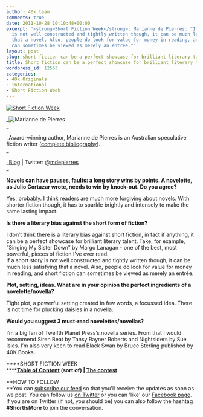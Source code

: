 ```yaml
---
author: 40k team
comments: true
date: 2011-10-28 10:10:48+00:00
excerpt: '<strong>Short Fiction Week</strong>: Marianne de Pierres: "If a short story
  is not well constructed and tightly written though, it can be much less satisfying
  that a novel. Also, people do look for value for money in reading, and short fiction
  can sometimes be viewed as merely an entrée."'
layout: post
slug: short-fiction-can-be-a-perfect-showcase-for-brilliant-literary-talent
title: Short fiction can be a perfect showcase for brilliant literary talent
wordpress_id: 12563
categories:
- 40k Originals
- international
- Short Fiction Week
---
```


[![Short Fiction Week](http://www.40kbooks.com/wp-content/uploads/SFWlogolungo.jpg)](http://www.40kbooks.com/?page_id=12346)

_![Marianne de Pierres](http://www.40kbooks.com/wp-content/uploads/SFW_depierres.jpg)  
_

_Award-winning author, Marianne de Pierres is an Australian speculative fiction writer ([complete bibliography](http://www.mariannedepierres.com/books/)).  
_

_[Blog](http://www.mariannedepierres.com/) | Twitter: [@mdepierres](http://twitter.com/#!/mdepierres)  
_

**Novels can have pauses, faults: a long story wins by points. A novelette, as Julio Cortazar wrote, needs to win by knock-out. Do you agree?**

Yes, probably. I think readers are much more forgiving about novels. With shorter fiction though, it has to sparkle brightly and intensely to make the same lasting impact.

**Is there a literary bias against the short form of fiction?**

I don’t think there is a literary bias against short fiction, in fact if anything, it can be a perfect showcase for brilliant literary talent. Take, for example, “Singing My Sister Down” by Margo Lanagan - one of the best, most powerful, pieces of fiction I’ve ever read.   
If a short story is not well constructed and tightly written though, it can be much less satisfying that a novel. Also, people do look for value for money in reading, and short fiction can sometimes be viewed as merely an entrée.

**Plot, setting, ideas. What are in your opinion the perfect ingredients of a novelette/novella?**

Tight plot, a powerful setting created in few words, a focussed idea. There is not time for plucking daisies in a novella.

**Would you suggest 3 must-read novelettes/novellas?**

I’m a big fan of Twelfth Planet Press’s novella series. From that I would recommend Siren Beat by Tansy Rayner Roberts and Nightsiders by Sue Isles. I’m also very keen to read Black Swan by Bruce Sterling published by 40K Books.

****SHORT FICTION WEEK  
******[Table of Content](http://www.40kbooks.com/?page_id=12346) (sort of) | [The contest](http://www.40kbooks.com/?p=12310)**

**HOW TO FOLLOW  
**You can [subscribe our feed](feed://www.40kbooks.com/?feed=rss2) so that you'll receive the updates as soon as we post. You can follow us [on Twitter](http://twitter.com/#!/40kBooks) or you can 'like' our [Facebook page](http://www.facebook.com/40kbooks).  
If you are on Twitter (if not, you should be) you can also follow the hashtag **#ShortIsMore** to join the conversation.
